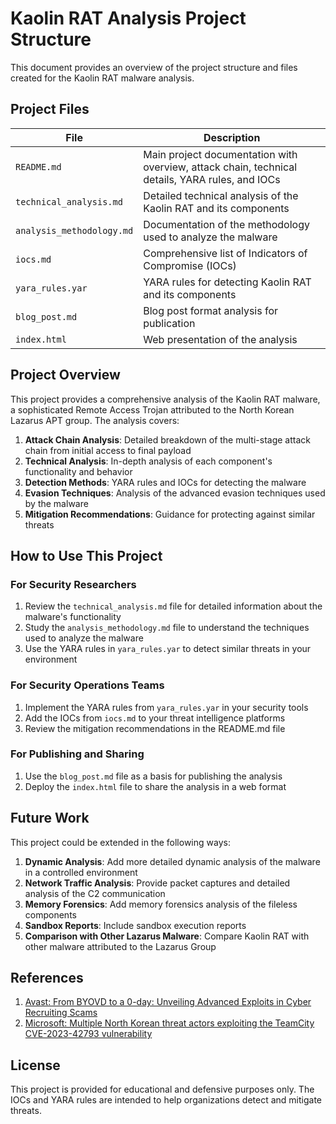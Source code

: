 # Kaolin RAT Analysis Project Structure

This document provides an overview of the project structure and files created for the Kaolin RAT malware analysis.

## Project Files

| File | Description |
|------|-------------|
| `README.md` | Main project documentation with overview, attack chain, technical details, YARA rules, and IOCs |
| `technical_analysis.md` | Detailed technical analysis of the Kaolin RAT and its components |
| `analysis_methodology.md` | Documentation of the methodology used to analyze the malware |
| `iocs.md` | Comprehensive list of Indicators of Compromise (IOCs) |
| `yara_rules.yar` | YARA rules for detecting Kaolin RAT and its components |
| `blog_post.md` | Blog post format analysis for publication |
| `index.html` | Web presentation of the analysis |

## Project Overview

This project provides a comprehensive analysis of the Kaolin RAT malware, a sophisticated Remote Access Trojan attributed to the North Korean Lazarus APT group. The analysis covers:

1. **Attack Chain Analysis**: Detailed breakdown of the multi-stage attack chain from initial access to final payload
2. **Technical Analysis**: In-depth analysis of each component's functionality and behavior
3. **Detection Methods**: YARA rules and IOCs for detecting the malware
4. **Evasion Techniques**: Analysis of the advanced evasion techniques used by the malware
5. **Mitigation Recommendations**: Guidance for protecting against similar threats

## How to Use This Project

### For Security Researchers

1. Review the `technical_analysis.md` file for detailed information about the malware's functionality
2. Study the `analysis_methodology.md` file to understand the techniques used to analyze the malware
3. Use the YARA rules in `yara_rules.yar` to detect similar threats in your environment

### For Security Operations Teams

1. Implement the YARA rules from `yara_rules.yar` in your security tools
2. Add the IOCs from `iocs.md` to your threat intelligence platforms
3. Review the mitigation recommendations in the README.md file

### For Publishing and Sharing

1. Use the `blog_post.md` file as a basis for publishing the analysis
2. Deploy the `index.html` file to share the analysis in a web format

## Future Work

This project could be extended in the following ways:

1. **Dynamic Analysis**: Add more detailed dynamic analysis of the malware in a controlled environment
2. **Network Traffic Analysis**: Provide packet captures and detailed analysis of the C2 communication
3. **Memory Forensics**: Add memory forensics analysis of the fileless components
4. **Sandbox Reports**: Include sandbox execution reports
5. **Comparison with Other Lazarus Malware**: Compare Kaolin RAT with other malware attributed to the Lazarus Group

## References

1. [Avast: From BYOVD to a 0-day: Unveiling Advanced Exploits in Cyber Recruiting Scams](https://decoded.avast.io/luiginocamastra/from-byovd-to-a-0-day-unveiling-advanced-exploits-in-cyber-recruiting-scams/)
2. [Microsoft: Multiple North Korean threat actors exploiting the TeamCity CVE-2023-42793 vulnerability](https://www.microsoft.com/en-us/security/blog/2023/10/18/multiple-north-korean-threat-actors-exploiting-the-teamcity-cve-2023-42793-vulnerability/)

## License

This project is provided for educational and defensive purposes only. The IOCs and YARA rules are intended to help organizations detect and mitigate threats.
